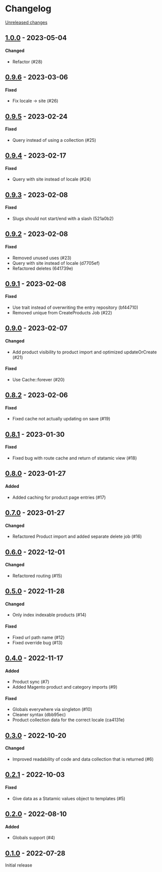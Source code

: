 # Changelog 

[Unreleased changes](https://github.com/rapidez/statamic/compare/1.0.0...master)
## [1.0.0](https://github.com/rapidez/statamic/releases/tag/1.0.0) - 2023-05-04

#### Changed

- Refactor (#28)

## [0.9.6](https://github.com/rapidez/statamic/releases/tag/0.9.6) - 2023-03-06

#### Fixed

- Fix locale -> site (#26)

## [0.9.5](https://github.com/rapidez/statamic/releases/tag/0.9.5) - 2023-02-24

#### Fixed

- Query instead of using a collection (#25)

## [0.9.4](https://github.com/rapidez/statamic/releases/tag/0.9.4) - 2023-02-17

#### Fixed

- Query with site instead of locale (#24)

## [0.9.3](https://github.com/rapidez/statamic/releases/tag/0.9.3) - 2023-02-08

#### Fixed

- Slugs should not start/end with a slash (521a0b2)

## [0.9.2](https://github.com/rapidez/statamic/releases/tag/0.9.2) - 2023-02-08

#### Fixed

- Removed unused uses (#23)
- Query with site instead of locale (d7705ef)
- Refactored deletes (641739e)

## [0.9.1](https://github.com/rapidez/statamic/releases/tag/0.9.1) - 2023-02-08

#### Fixed

- Use trait instead of overwriting the entry repository (bf44710)
- Removed unique from CreateProducts Job (#22)

## [0.9.0](https://github.com/rapidez/statamic/releases/tag/0.9.0) - 2023-02-07

#### Changed

- Add product visibility to product import and optimized updateOrCreate (#21)

#### Fixed

- Use Cache::forever (#20)

## [0.8.2](https://github.com/rapidez/statamic/releases/tag/0.8.2) - 2023-02-06

#### Fixed

- Fixed cache not actually updating on save (#19)

## [0.8.1](https://github.com/rapidez/statamic/releases/tag/0.8.1) - 2023-01-30

#### Fixed

- Fixed bug with route cache and return of statamic view (#18)

## [0.8.0](https://github.com/rapidez/statamic/releases/tag/0.8.0) - 2023-01-27

#### Added

- Added caching for product page entries (#17)

## [0.7.0](https://github.com/rapidez/statamic/releases/tag/0.7.0) - 2023-01-27

#### Changed

- Refactored Product import and added separate delete job (#16)

## [0.6.0](https://github.com/rapidez/statamic/releases/tag/0.6.0) - 2022-12-01

#### Changed

- Refactored routing (#15)

## [0.5.0](https://github.com/rapidez/statamic/releases/tag/0.5.0) - 2022-11-28

#### Changed

- Only index indexable products (#14)

#### Fixed

- Fixed url path name (#12)
- Fixed override bug (#13)

## [0.4.0](https://github.com/rapidez/statamic/releases/tag/0.4.0) - 2022-11-17

#### Added

- Product sync (#7)
- Added Magento product and category imports (#9)

#### Fixed

- Globals everywhere via singleton (#10)
- Cleaner syntax (dbb95ec)
- Product collection data for the correct locale (ca4131e)

## [0.3.0](https://github.com/rapidez/statamic/releases/tag/0.3.0) - 2022-10-20

#### Changed

- Improved readability of code and data collection that is returned (#6)

## [0.2.1](https://github.com/rapidez/statamic/releases/tag/0.2.1) - 2022-10-03

#### Fixed

- Give data as a Statamic values object to templates (#5)

## [0.2.0](https://github.com/rapidez/statamic/releases/tag/0.2.0) - 2022-08-10

#### Added

- Globals support (#4)

## [0.1.0](https://github.com/rapidez/statamic/releases/tag/0.1.0) - 2022-07-28

Initial release

